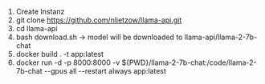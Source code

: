 


1. Create Instanz
2. git clone https://github.com/nlietzow/llama-api.git
2. cd llama-api
3. bash download.sh -> model will be downloaded to llama-api/llama-2-7b-chat
4. docker build . -t app:latest
5. docker run -d -p 8000:8000 -v ${PWD}/llama-2-7b-chat:/code/llama-2-7b-chat --gpus all --restart always app:latest